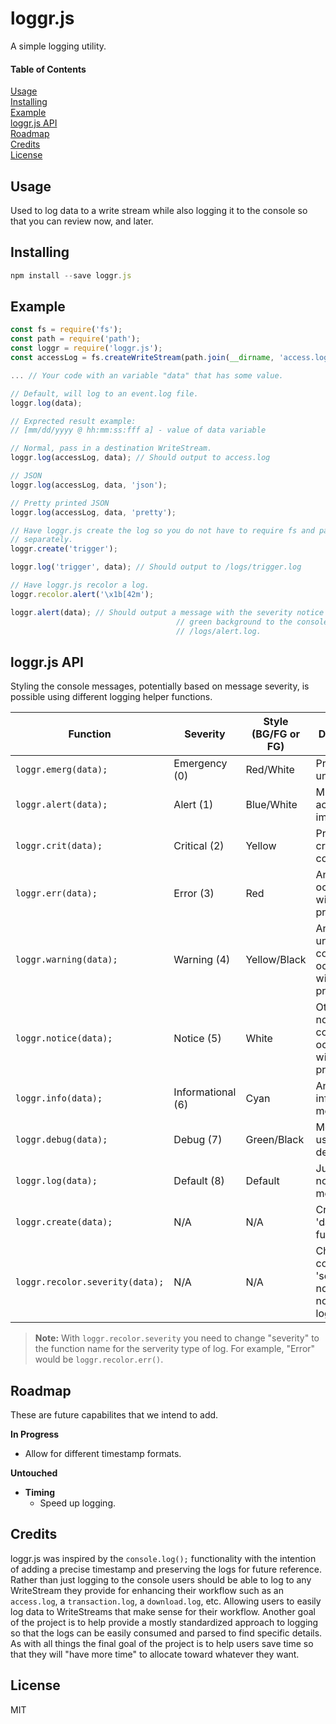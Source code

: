 # loggr.js
A simple logging utility.

#### Table of Contents

[Usage](#usage)  
[Installing](#installing)  
[Example](#example)  
[loggr.js API](#loggrjs-api)  
[Roadmap](#roadmap)  
[Credits](#credits)  
[License](#license)  

## Usage

Used to log data to a write stream while also logging it to the console so that you can review now, and later.

## Installing
```javascript
npm install --save loggr.js
```

## Example
```javascript
const fs = require('fs');
const path = require('path');
const loggr = require('loggr.js');
const accessLog = fs.createWriteStream(path.join(__dirname, 'access.log'), { flags: 'a' });

... // Your code with an variable "data" that has some value.

// Default, will log to an event.log file.
loggr.log(data);

// Exprected result example:
// [mm/dd/yyyy @ hh:mm:ss:fff a] - value of data variable

// Normal, pass in a destination WriteStream.
loggr.log(accessLog, data); // Should output to access.log

// JSON
loggr.log(accessLog, data, 'json');

// Pretty printed JSON
loggr.log(accessLog, data, 'pretty');

// Have loggr.js create the log so you do not have to require fs and path
// separately.
loggr.create('trigger');

loggr.log('trigger', data); // Should output to /logs/trigger.log

// Have loggr.js recolor a log.
loggr.recolor.alert('\x1b[42m');

loggr.alert(data); // Should output a message with the severity notice using a
									 // green background to the console and the message to
									 // /logs/alert.log.
```

## loggr.js API

Styling the console messages, potentially based on message severity, is possible using different logging helper functions.

| Function                                        | Severity          | Style (BG/FG or FG) | Description                                                             |
| ----------------------------------------------- | ----------------- | ------------------- | ----------------------------------------------------------------------- |
| `loggr.emerg(data);`                            | Emergency (0)     | Red/White           | Process is unstable.                                                    |
| `loggr.alert(data);`                            | Alert (1)         | Blue/White          | Must take action immediately.                                           |
| `loggr.crit(data);`                             | Critical (2)      | Yellow              | Process is in critical condition.                                       |
| `loggr.err(data);`                              | Error (3)         | Red                 | An error has occurred with process.                                     |
| `loggr.warning(data);`                          | Warning (4)       | Yellow/Black        | An unexpected condition occurred with process.                          |
| `loggr.notice(data);`                           | Notice (5)        | White               | Other normal condition occurred with process.                           |
| `loggr.info(data);`                             | Informational (6) | Cyan                | An informational message.                                               |
| `loggr.debug(data);`                            | Debug (7)         | Green/Black         | Messages used for debugging.                                            |
| `loggr.log(data);`                              | Default (8)       | Default             | Just a normal message.                                                  |
| `loggr.create(data);`                           | N/A               | N/A                 | Creates 'data' log for future use.                                      |
| `loggr.recolor.severity(data);`                 | N/A               | N/A                 | Changes the color for the 'severity' notice for a non-default log type. |


> **Note:** With `loggr.recolor.severity` you need to change "severity" to the function name for the serverity type of log. For example, "Error" would be `loggr.recolor.err()`.

## Roadmap

These are future capabilites that we intend to add.

**In Progress**

- Allow for different timestamp formats.

**Untouched**

- **Timing**
  - Speed up logging.

## Credits

loggr.js was inspired by the `console.log();` functionality with the intention of adding a precise timestamp and preserving the logs for future reference. Rather than just logging to the console users should be able to log to any WriteStream they provide for enhancing their workflow such as an `access.log`, a `transaction.log`, a `download.log`, etc. Allowing users to easily log data to WriteStreams that make sense for their workflow. Another goal of the project is to help provide a mostly standardized approach to logging so that the logs can be easily consumed and parsed to find specific details. As with all things the final goal of the project is to help users save time so that they will "have more time" to allocate toward whatever they want.

## License

MIT